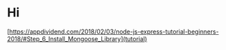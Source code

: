# Hi

[https://appdividend.com/2018/02/03/node-js-express-tutorial-beginners-2018/#Step_6_Install_Mongoose_Library](tutorial)
